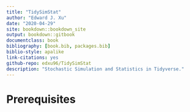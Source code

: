 ```yaml
--- 
title: "TidySimStat"
author: "Edward J. Xu"
date: "2020-04-29"
site: bookdown::bookdown_site
output: bookdown::gitbook
documentclass: book
bibliography: [book.bib, packages.bib]
biblio-style: apalike
link-citations: yes
github-repo: edxu96/TidySimStat
description: "Stochastic Simulation and Statistics in Tidyverse."
---
```


# Prerequisites


